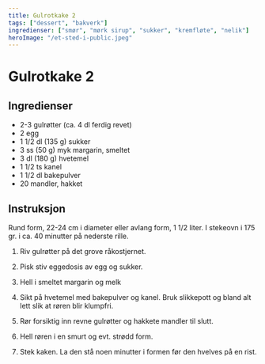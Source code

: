 ```yaml
---
title: Gulrotkake 2
tags: ["dessert", "bakverk"]
ingredienser: ["smør", "mørk sirup", "sukker", "kremfløte", "nelik"]
heroImage: "/et-sted-i-public.jpeg"
---
```


# Gulrotkake 2

## Ingredienser

- 2-3 gulrøtter (ca. 4 dl ferdig revet)
- 2 egg
- 1 1/2 dl (135 g) sukker
- 3 ss (50 g) myk margarin, smeltet
- 3 dl (180 g) hvetemel
- 1 1/2 ts kanel
- 1 1/2 dl bakepulver
- 20 mandler, hakket

## Instruksjon

Rund form, 22-24 cm i diameter eller avlang form, 1 1/2 liter. I stekeovn i 175 gr. i ca. 40 minutter på nederste rille.

1. Riv gulrøtter på det grove råkostjernet.

2. Pisk stiv eggedosis av egg og sukker.

3. Hell i smeltet margarin og melk

4. Sikt på hvetemel med bakepulver og kanel. Bruk slikkepott og bland alt lett slik at røren blir klumpfri.

5. Rør forsiktig inn revne gulrøtter og hakkete mandler til slutt.

6. Hell røren i en smurt og evt. strødd form.

7. Stek kaken. La den stå noen minutter i formen før den hvelves på en rist.
